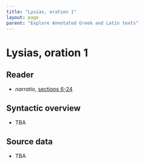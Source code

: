 ```yaml
---
title: "Lysias, oration 1"
layout: page
parent: "Explore Annotated Greek and Latin texts"
---
```


# Lysias, oration 1

## Reader

- *narratio*, [sections 6-24](./reader/1.6.1-1.6.46a.html)


## Syntactic overview

- TBA

## Source data

- TBA